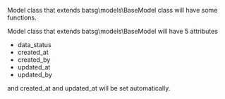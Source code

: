 Model class that extends batsg\models\BaseModel class will have some functions.

Model class that extends batsg\models\BaseModel will have 5 attributes
* data_status
* created_at
* created_by
* updated_at
* updated_by

and created_at and updated_at will be set automatically.